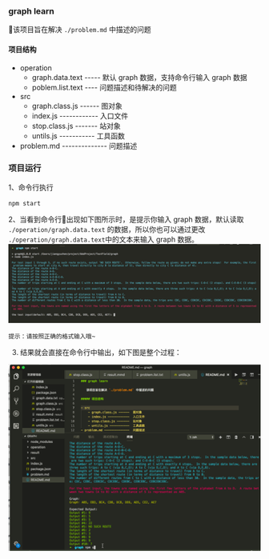 ### graph learn

该项目旨在解决 `./problem.md` 中描述的问题

#### 项目结构
- operation
    - graph.data.text -----  默认 graph 数据，支持命令行输入 graph 数据
    - poblem.list.text ----  问题描述和待解决的问题
- src
    - graph.class.js ------  图对象
    - index.js ------------  入口文件
    - stop.class.js -------  站对象
    - untils.js -----------  工具函数
- problem.md --------------  问题描述

### 项目运行

1、命令行执行

```
npm start
```
2、当看到命令行出现如下图所示时，是提示你输入 graph 数据，默认读取 `./operation/graph.data.text` 的数据，所以你也可以通过更改 `./operation/graph.data.text`中的文本来输入 graph 数据。
![](./lib/img1.jpeg)

```
提示：请按照正确的格式输入哦~
```

3. 结果就会直接在命令行中输出，如下图是整个过程：

![](./lib/graph.gif)
